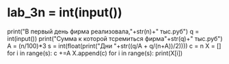 # lab_3n = int(input())
print("В первый день фирма реализовала,"+str(n)+" тыс.руб")
q = int(input())
print("Сумма к которой тсремиться фирма"+str(q)+" тыс.руб")
A = (n/100)*3
s = int(float(print("Дни "+str((q/A + q/(n+A))/2))))
c = n
X = []
for i in range(s):
      c +=A
      X.append(c)
for i in range(s):
      print(X[i])
